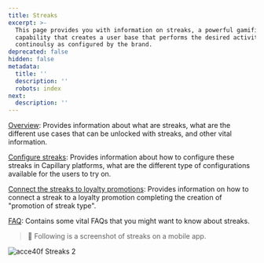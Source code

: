 ```yaml
---
title: Streaks
excerpt: >-
  This page provides you with information on streaks, a powerful gamification
  capability that creates a user base that performs the desired activity
  continoulsy as configured by the brand.
deprecated: false
hidden: false
metadata:
  title: ''
  description: ''
  robots: index
next:
  description: ''
---
```

[Overview](https://docs.capillarytech.com/docs/overview-streaks): Provides information about what are streaks, what are the different use cases that can be unlocked with streaks, and other vital information.

[Configure streaks](https://docs.capillarytech.com/docs/configure-streaks): Provides information about how to configure these streaks in Capillary platforms, what are the different type of configurations available for the users to try on.

[Connect the streaks to loyalty promotions](https://docs.capillarytech.com/docs/connect-the-streak-to-loyalty-promotions): Provides information on how to connect a streak to a loyalty promotion completing the creation of "promotion of streak type".

[FAQ](https://docs.capillarytech.com/docs/faq): Contains some vital FAQs that you might want to know about streaks.

> 📘 Following is a screenshot of streaks on a mobile app.

![acce40f Streaks 2](https://files.readme.io/acce40f-Streaks-2.jpg)
